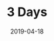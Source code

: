 ---
layout: post
title:  "3 Days"
date:   2019-04-18
categories: blog
tags:
image: /assets/images/home.JPG
---